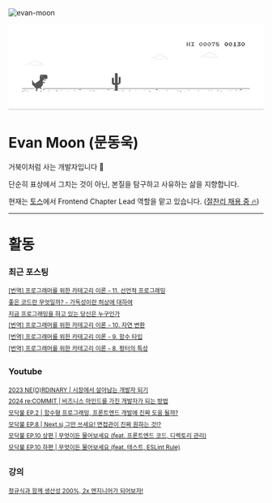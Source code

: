 <img src="https://komarev.com/ghpvc/?username=evan-moon&label=Profile%20views&color=0e75b6&style=flat" alt="evan-moon" />

![dino.gif](./dino.gif)

# Evan Moon (문동욱)

거북이처럼 사는 개발자입니다 🐢

단순히 표상에서 그치는 것이 아닌, 본질을 탐구하고 사유하는 삶을 지향합니다.

현재는 [토스](https://toss.im/)에서 Frontend Chapter Lead 역할을 맡고 있습니다. ([절찬리 채용 중 🔥](https://toss.im/career/job-detail?job_id=4664498003))

---


# 활동

### 최근 포스팅

<!-- BLOG-POST-LIST:START -->
<sup>[[번역] 프로그래머를 위한 카테고리 이론 - 11. 선언적 프로그래밍](https://evan-moon.github.io/2024/12/25/category-theory-for-programmers-11-declarative-programming/)</sup><br /><sup>[좋은 코드란 무엇일까? - 가독성이란 허상에 대하여](https://evan-moon.github.io/2024/12/23/the-illusion-of-a-right-answer/)</sup><br /><sup>[지금 프로그래밍을 하고 있는 당신은 누구인가](https://evan-moon.github.io/2024/06/23/perspective-on-ai/)</sup><br /><sup>[[번역] 프로그래머를 위한 카테고리 이론 - 10. 자연 변환](https://evan-moon.github.io/2024/06/01/category-theory-for-programmers-10-natural-transformations/)</sup><br /><sup>[[번역] 프로그래머를 위한 카테고리 이론 - 9. 함수 타입](https://evan-moon.github.io/2024/04/18/category-theory-for-programmers-9-function-types/)</sup><br /><sup>[[번역] 프로그래머를 위한 카테고리 이론 - 8. 펑터의 특성](https://evan-moon.github.io/2024/04/02/category-theory-for-programmers-8-functoriality/)</sup><br />
<!-- BLOG-POST-LIST:END -->

### Youtube
<sup>[2023 NE(O)RDINARY | 시장에서 살아남는 개발자 되기](https://youtu.be/BuU7JVune-s?si=8YOIt54_1IPaUSyj)</sup><br/>
<sup>[2024 re:COMMIT | 비즈니스 마인드를 가진 개발자가 되는 방법](https://youtu.be/NCZ2tpa8kiY?si=sWqGObwnzj5ntPiS)</sup><br/>
<sup>[모닥불 EP.2 | 함수형 프로그래밍, 프론트엔드 개발에 진짜 도움 될까?](https://toss.tech/article/firesidechat_frontend_2)</sup><br/>
<sup>[모닥불 EP.8 | Next.sj 그만 쓰세요! 면접관이 진짜 원하는 것!?](https://toss.tech/article/firesidechat_frontend_8)</sup><br/>
<sup>[모닥불 EP.10 상편 | 무엇이든 물어보세요 (feat. 프론트엔드 코드, 디렉토리 관리)](https://toss.tech/article/firesidechat_frontend_10)</sup><br/>
<sup>[모닥불 EP.10 하편 | 무엇이든 물어보세요 (feat. 테스트, ESLint Rule)](https://toss.tech/article/firesidechat_frontend_10a)</sup>

### 강의
<sup>[정규식과 함께 생산성 200%, 2x 엔지니어가 되어보자!](https://www.inflearn.com/course/실무-정규식?inst=2abd2192)</sup>
